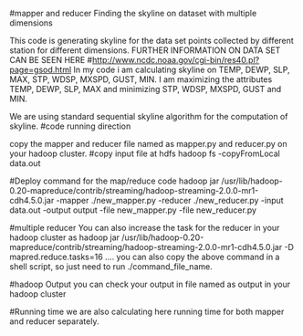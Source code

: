 #mapper and reducer
Finding the skyline on dataset with multiple dimensions


This code is generating skyline for the  data set points collected by different station for different dimensions. 
FURTHER INFORMATION ON DATA SET CAN BE SEEN HERE #http://www.ncdc.noaa.gov/cgi-bin/res40.pl?page=gsod.html
In my code i am calculating skyline on TEMP, DEWP, SLP, MAX, STP, WDSP, MXSPD, GUST, MIN.
I am maximizing the attributes TEMP, DEWP, SLP, MAX and minimizing STP, WDSP, MXSPD, GUST and MIN.

We are using standard sequential skyline algorithm for the computation of skyline.
#code running direction

copy the mapper and reducer file named as mapper.py and reducer.py on your hadoop cluster.
#copy input file at hdfs
hadoop fs -copyFromLocal data.out    

#Deploy command for the map/reduce code 
hadoop jar /usr/lib/hadoop-0.20-mapreduce/contrib/streaming/hadoop-streaming-2.0.0-mr1-cdh4.5.0.jar -mapper ./new_mapper.py -reducer ./new_reducer.py -input data.out -output output -file new_mapper.py -file new_reducer.py

#multiple reducer
You can also increase the task for the reducer in your hadoop cluster as 
hadoop jar /usr/lib/hadoop-0.20-mapreduce/contrib/streaming/hadoop-streaming-2.0.0-mr1-cdh4.5.0.jar -D mapred.reduce.tasks=16 ....
you can also copy the above command in a shell script, so just need to run ./command_file_name.

#hadoop Output
you can check your output in file named as output in your hadoop cluster 

#Running time
we are also calculating here running time for both mapper and reducer separately.


